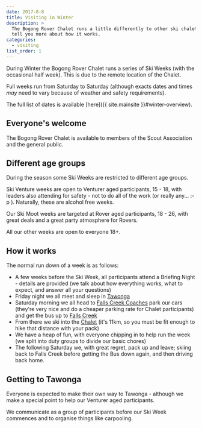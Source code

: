 ```yaml
---
date: 2017-8-8
title: Visiting in Winter
description: >
  The Bogong Rover Chalet runs a little differently to other ski chalets. We'll
  tell you more about how it works.
categories:
  - visiting
list_order: 1
---
```


During Winter the Bogong Rover Chalet runs a series of Ski Weeks (with the
occasional half week). This is due to the remote location of the Chalet.

Full weeks run from Saturday to Saturday (although exacts dates and times _may_
need to vary because of weather and safety requirements).

The full list of dates is available [here]({{ site.mainsite }}#winter-overview).

## Everyone's welcome

The Bogong Rover Chalet is available to members of the Scout Association and the
general public.

## Different age groups

During the season some Ski Weeks are restricted to different age groups.

Ski Venture weeks are open to Venturer aged participants, 15 - 18, with leaders
also attending for safety - not to do all of the work (or really any... :-p ).
Naturally, these are alcohol free weeks.

Our Ski Moot weeks are targeted at Rover aged participants, 18 - 26, with great
deals and a great party atmosphere for Rovers.

All our other weeks are open to everyone 18+.

## How it works

The normal run down of a week is as follows:

- A few weeks before the Ski Week, all participants attend a Briefing Night -
  details are provided (we talk about how everything works, what to expect, and
  answer all your questions)
- Friday night we all meet and sleep in [Tawonga](https://www.google.com.au/maps/place/Tawonga+Hall,+Tawonga+VIC+3697/@-36.6868208,147.1410288,14z/data=!4m2!3m1!1s0x6b2417adf98d5afb:0x71c2625a84776f38)
- Saturday morning we all head to [Falls Creek Coaches](https://www.google.com.au/maps/place/Falls+Creek+Coaches,+Tawonga+South+VIC+3698/@-36.7379858,147.1609871,17z/data=!4m2!3m1!1s0x6b243d96db96a74f:0xa74a0c7ad6694da1)
   park our cars (they're very nice and do a cheaper parking rate for Chalet
   participants) and get the bus up to [Falls Creek](https://www.google.com.au/maps/place/Windy+Corner+Car+Park,+Bogong+High+Plains+Rd,+Falls+Creek+VIC+3699/@-36.8645073,147.2864847,17z/data=!4m2!3m1!1s0x6b2447639a2dd45b:0x21aeee899c12bda5)
- From there we ski into the [Chalet](https://www.google.com.au/maps/dir/Windy+Corner+Car+Park,+Bogong+High+Plains+Rd,+Falls+Creek+VIC+3699/Bogong+Rover+Chalet,+Nelse,+Victoria/@-36.884287,147.3048098,14z/data=!4m8!4m7!1m2!1m1!1s0x6b2447639a2dd45b:0x21aeee899c12bda5!1m2!1m1!1s0x6b2447ea5e2780c1:0xd9d7ac523322deeb!3e2) (it's 11km, so you must be fit enough to hike that distance with your pack)
- We have a heap of fun, with everyone chipping in to help run the week (we
  split into duty groups to divide our basic chores)
- The following Saturday we, with great regret, pack up and leave; skiing back
  to Falls Creek before getting the Bus down again, and then driving back home.

## Getting to Tawonga

Everyone is expected to make their own way to Tawonga - although we make a
special point to help our Venturer aged participants.

We communicate as a group of participants before our Ski Week commences and to
organise things like carpooling.
